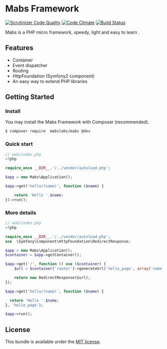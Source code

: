 # Mabs Framework

[![Scrutinizer Code Quality](https://scrutinizer-ci.com/g/mabslabs/Mabs/badges/quality-score.png?b=master)](https://scrutinizer-ci.com/g/mabslabs/Mabs/?branch=master) [![Code Climate](https://codeclimate.com/github/mabslabs/Mabs/badges/gpa.svg)](https://codeclimate.com/github/mabslabs/Mabs) [![Build Status](https://travis-ci.org/mabslabs/Mabs.svg?branch=master)](https://travis-ci.org/mabslabs/Mabs)

Mabs is a PHP micro framework, speedy, light and easy to learn .

## Features

-	Container
-	Event dispatcher
-	Routing
-	HttpFoundation  (Symfony2 component)
-	An easy way to extend PHP libraries


## Getting Started

### Install

You may install the Mabs Framework with Composer (recommended).

```bash
$ composer require  mabslabs/mabs @dev
```

### Quick start


```php
// web/index.php
<?php

require_once __DIR__.'/../vendor/autoload.php';

$app = new Mabs\Application();

$app->get('hello/(name)', function ($name) {

    return 'Hello '.$name;
})->run();

```

### More details

```php
// web/index.php
<?php

require_once __DIR__.'/../vendor/autoload.php';
use  \Symfony\Component\HttpFoundation\RedirectResponse;

$app = new Mabs\Application();
$container = $app->getContainer();

$app->get('/', function () use ($container) {
    $url = $container['router']->generateUrl('hello_page', array('name' => 'World'));

    return new RedirectResponse($url);
});

$app->get('hello/(name)', function ($name) {

  return 'Hello '.$name;
}, 'hello_page');

$app->run();

```

## License

  This bundle is available under the [MIT license](LICENSE).
